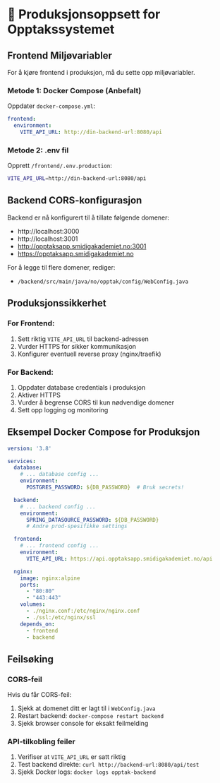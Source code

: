 # 🚀 Produksjonsoppsett for Opptakssystemet

## Frontend Miljøvariabler

For å kjøre frontend i produksjon, må du sette opp miljøvariabler.

### Metode 1: Docker Compose (Anbefalt)
Oppdater `docker-compose.yml`:

```yaml
frontend:
  environment:
    VITE_API_URL: http://din-backend-url:8080/api
```

### Metode 2: .env fil
Opprett `/frontend/.env.production`:

```bash
VITE_API_URL=http://din-backend-url:8080/api
```

## Backend CORS-konfigurasjon

Backend er nå konfigurert til å tillate følgende domener:
- http://localhost:3000
- http://localhost:3001
- http://opptaksapp.smidigakademiet.no:3001
- https://opptaksapp.smidigakademiet.no

For å legge til flere domener, rediger:
- `/backend/src/main/java/no/opptak/config/WebConfig.java`

## Produksjonssikkerhet

### For Frontend:
1. Sett riktig `VITE_API_URL` til backend-adressen
2. Vurder HTTPS for sikker kommunikasjon
3. Konfigurer eventuell reverse proxy (nginx/traefik)

### For Backend:
1. Oppdater database credentials i produksjon
2. Aktiver HTTPS
3. Vurder å begrense CORS til kun nødvendige domener
4. Sett opp logging og monitoring

## Eksempel Docker Compose for Produksjon

```yaml
version: '3.8'

services:
  database:
    # ... database config ...
    environment:
      POSTGRES_PASSWORD: ${DB_PASSWORD}  # Bruk secrets!

  backend:
    # ... backend config ...
    environment:
      SPRING_DATASOURCE_PASSWORD: ${DB_PASSWORD}
      # Andre prod-spesifikke settings

  frontend:
    # ... frontend config ...
    environment:
      VITE_API_URL: https://api.opptaksapp.smidigakademiet.no/api

  nginx:
    image: nginx:alpine
    ports:
      - "80:80"
      - "443:443"
    volumes:
      - ./nginx.conf:/etc/nginx/nginx.conf
      - ./ssl:/etc/nginx/ssl
    depends_on:
      - frontend
      - backend
```

## Feilsøking

### CORS-feil
Hvis du får CORS-feil:
1. Sjekk at domenet ditt er lagt til i `WebConfig.java`
2. Restart backend: `docker-compose restart backend`
3. Sjekk browser console for eksakt feilmelding

### API-tilkobling feiler
1. Verifiser at `VITE_API_URL` er satt riktig
2. Test backend direkte: `curl http://backend-url:8080/api/test`
3. Sjekk Docker logs: `docker logs opptak-backend`